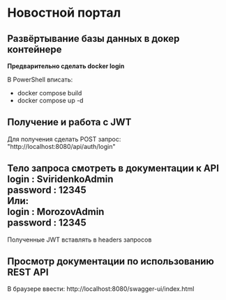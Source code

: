 # Новостной портал 
## Развёртывание базы данных в докер контейнере   
**Предварительно сделать docker login**    
  
В PowerShell вписать: 
- docker compose build 
- docker compose up -d
## Получение и работа с JWT  
Для получения сделать POST запрос: "http://localhost:8080/api/auth/login"  
  
Тело запроса смотреть в документации к API  
login : **SviridenkoAdmin**  
password : **12345**  
Или:  
login : **MorozovAdmin**  
password : **12345**  
-------------------------  
Полученные JWT вставлять в headers запросов  
## Просмотр документации по использованию REST API
  
В браузере ввести: http://localhost:8080/swagger-ui/index.html  

